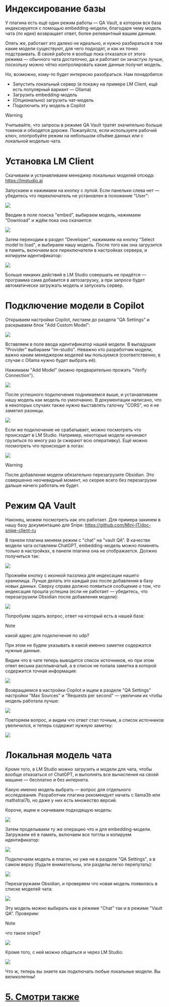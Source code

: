 

# Индексирование базы

У плагина есть ещё один режим работы — QA Vault, в котором вся база индексируется с помощью embedding-модели, благодаря чему модель чата (по идее) возвращает ответ, более релевантный вашим данным.

Опять же, работает это далеко не идеально, и нужно разбираться в том какие модели существуют, для чего подходят, и как их тонко подстраивать. В своей работе я вообще пока отказался от этого режима — обычного чата достаточно, да и работает он зачастую лучше, поскольку можно чётко контролировать какие данные получит модель.

Но, возможно, кому-то будет интересно разобраться. Нам понадобится:
- Запустить локальный сервер (я покажу на примере LM Client, ещё есть популярный вариант — Ollama)
- Загрузить embedding-модель
- (Опционально) загрузить чат-модель
- Подключить эту модель в Copilot

> [!warning]
>  Учитывайте, что запросы в режиме QA Vault тратят значительно больше токенов и обходятся дороже. Пожалуйста, если используете рабочий ключ, опопробуйте режим на небольшом объёме данных или с локальной моделью чата.

# Установка LM Client
Скачиваем и устанавливаем менеджер локальных моделей отсюда: https://lmstudio.ai

Запускаем и нажимаем на кнопку с лупой. Если панельки слева нет — убедитесь что переключатель не установлен в положение "User":

![](img/20250115162520.png)

Вводим в поле поиска "embed", выбираем модель, нажимаем "Download" и ждём пока она скачается:

![](img/20250115174421.png)

Затем переходим в раздел "Developer", нажимаем на кнопку "Select model to load", и выбираем нашу модель. После того как она загрузится в память, включаем все переключатели в настройках сервера, и копируем идентификатор:

![](img/20250115174535.png)

Больше никаких действий в LM Studio совершать не придётся — программа сама добавится в автозагрузку, а при запросе будет автоматически загружать модель и запускать сервер.

# Подключение модели в Copilot

Открываем настройки Copilot, листаем до раздела "QA Settings" и раскрываем блок "Add Custom Model":

![](img/20250115163240.png)

Вставляем в поле ввода идентификатор нашей модели. В выпадушке "Provider" выбираем "lm-studio". Неважно кто разработчик модели, важно каким менеджером моделей мы пользуемся (соответственно, в случае с Ollama нужно будет выбрать её).

Нажимаем "Add Model" (можно предварительно прожать "Verify Connection").

![](img/20250115174628.png)

После успешного подключения поднимаемся выше, и устанавливаем нашу модель как модель по умолчанию. В документации написано, что в некоторых случаях также нужно выставлять галочку "CORS", но я не заметил разницы.

![](img/20250115174659.png)

Если же подключение не срабатывает, можно посмотреть что происходит в LM Studio. Например, некоторые модели начинают грузиться по многу раз (и сжирают всю оперативку). Ещё можно посмотреть что происходит в логах:

![](img/20250115174738.png)



> [!warning]
> После добавления модели обязательно перезагрузите Obsidian. Это совершенно неочевидный момент, но скорее всего без перезагрузки дальше ничего работать не будет.



# Режим QA Vault

Наконец, можем посмотреть как это работает. Для примера закинем в нашу базу документацию для Snipe: https://github.com/Mini-IT/doc-snipe-client-ru

В панели плагина меняем режим с "chat" на "vault QA". В качестве модели  чата оставляем ChatGPT, embedding-модель можно поменять только в настройках, в панели плагина она не отображается. Должно получиться так:

![](img/20250115170316.png)

Прожмём кнопку с иконкой паззлика для индексации нашего хранилища. Лучше делать это каждый раз после добавления в базу новых данных. Сверху справа должно появиться сообщение о том, что индексация прошла успешна (если не работает — убедитесь, что перезагрузили Obsidian после добавления модели):

![](img/20250115175208.png)

Попробуем задать вопрос, ответ на который есть в нашей базе:
> [!note]
> какой адрес для подключения по udp?

При этом не будем указывать в какой именно заметке содержатся нужные данные.

Видим что в чате теперь выводится список источников, но при этом ответ весьма расплывчатый, а в список не попала заметка в которой содержится точная информация:

![](img/20250115181656.png)

Возвращаемся в настройки Copilot и ищем в разделе "QA Settings" настройки "Max Sources" и "Requests per second" — увеличим их чтобы модель работала лучше:

![](img/20250115181827.png)

Повторяем вопрос, и видим что ответ стал точным, а список источников увеличился, и теперь содержит нужную заметку:

![](img/20250115181607.png)




# Локальная модель чата

Кроме того, в LM Studio можно загрузить и модели для чата, чтобы вообще отказаться от ChatGPT, и выполнять все вычисления на своей машине — бесплатно и без интернета.

Какую именно модель выбрать — вопрос для отдельного исследования. Разработчик плагина рекомендует начать с llama3b или mathstral7b, но даже у них есть множество версий.

Короче, ищем и скачиваем подходящую модель:

![](img/20250116141426.png)

Затем проделываем ту же операцию что и для embedding-модели. Загружаем её в память, включаем все тогглы и копируем идентификатор:

![](img/20250116141648.png)

Подключаем модель в плагин, но уже не в разделе "QA Settings", а в самом верху (будьте внимательны, эти разделы легко перепутать):

![](img/20250116141817.png)

Перезагружаем Obsidian, и проверяем что новая модель появилась в списке моделей чата:

![](img/20250116142006.png)

Эту модель можно выбирать как в режиме "Chat" так и в режиме "Vault QA". Проверим:

> [!note]
> что такое snipe?

![](img/20250117125703.png)

Кроме того, с ней можно общаться и через LM Studio:

![](img/20250116142323.png)

Что ж, теперь вы знаете как подключать любые локальные модели.
Вы великолепны!




# [5. Смотри также](5.%20Смотри%20также.md)